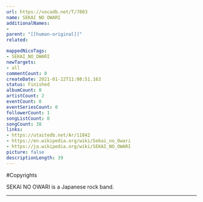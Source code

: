 ```yaml
---
url: https://vocadb.net/T/7803
name: SEKAI NO OWARI
additionalNames: 
- 
parent: "[[human-original]]"
related:

mappedNicoTags:
- SEKAI_NO_OWARI
newTargets:
- all
commentCount: 0
createDate: 2021-01-22T11:08:51.163
status: Finished
albumCount: 0
artistCount: 2
eventCount: 0
eventSeriesCount: 0
followerCount: 1
songListCount: 0
songCount: 38
links: 
- https://utaitedb.net/Ar/11842
- https://en.wikipedia.org/wiki/Sekai_no_Owari
- https://ja.wikipedia.org/wiki/SEKAI_NO_OWARI
picture: false
descriptionLength: 39
---
```


#Copyrights

SEKAI NO OWARI is a Japanese rock band.

---

